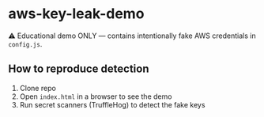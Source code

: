 # aws-key-leak-demo

⚠️ Educational demo ONLY — contains intentionally fake AWS credentials in `config.js`.

## How to reproduce detection
1. Clone repo
2. Open `index.html` in a browser to see the demo
3. Run secret scanners (TruffleHog) to detect the fake keys
